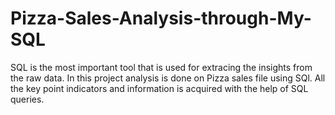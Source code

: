 # Pizza-Sales-Analysis-through-My-SQL

SQL is the most important tool that is used for extracing the insights from the raw data. In this project analysis is done on Pizza sales file using SQl. All the key point indicators and information is acquired with the help of SQL queries.
